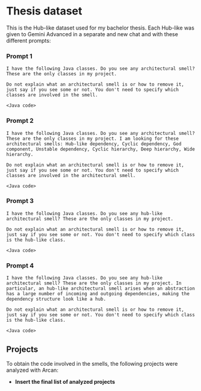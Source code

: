 # Thesis dataset

This is the Hub-like dataset used for my bachelor thesis. Each Hub-like was given to Gemini Advanced in a separate and new chat and with these different prompts:

### Prompt 1

```
I have the following Java classes. Do you see any architectural smell? These are the only classes in my project.

Do not explain what an architectural smell is or how to remove it, just say if you see some or not. You don't need to specify which classes are involved in the smell.

<Java code>
```


### Prompt 2

```
I have the following Java classes. Do you see any architectural smell? These are the only classes in my project. I am looking for these architectural smells: Hub-like dependency, Cyclic dependency, God component, Unstable dependency, Cyclic hierarchy, Deep hierarchy, Wide hierarchy.

Do not explain what an architectural smell is or how to remove it, just say if you see some or not. You don't need to specify which classes are involved in the architectural smell.

<Java code>
```


### Prompt 3

```
I have the following Java classes. Do you see any hub-like architectural smell? These are the only classes in my project.

Do not explain what an architectural smell is or how to remove it, just say if you see some or not. You don't need to specify which class is the hub-like class.

<Java code>
```
### Prompt 4

```
I have the following Java classes. Do you see any hub-like architectural smell? These are the only classes in my project. In particular, an hub-like architectural smell arises when an abstraction has a large number of incoming and outgoing dependencies, making the dependency structure look like a hub.

Do not explain what an architectural smell is or how to remove it, just say if you see some or not. You don't need to specify which class is the hub-like class.

<Java code>
```

## Projects

To obtain the code involved in the smells, the following projects were analyzed with Arcan:

- **Insert the final list of analyzed projects** 


